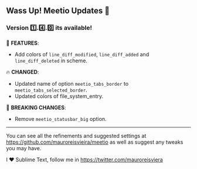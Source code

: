 ## Wass Up! Meetio Updates 🎁

### Version 1️⃣.4️⃣.0️⃣ its available!

📣 **FEATURES**:

* Add colors of `line_diff_modified`, `line_diff_added` and `line_diff_deleted` in scheme.

🔥 **CHANGED**:

* Updated name of option `meetio_tabs_border` to `meetio_tabs_selected_border`.
* Updated colors of file_system_entry.

🧨 **BREAKING CHANGES**:

* Remove `meetio_statusbar_big` option.

***

You can see all the refinements and suggested settings at https://github.com/mauroreisvieira/meetio
as well as suggest any tweaks you may have.

I ♥ Sublime Text, follow me in https://twitter.com/mauroreisviera

